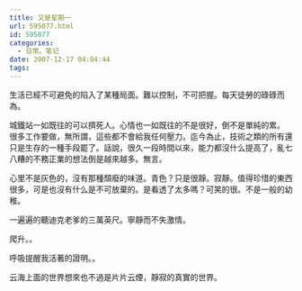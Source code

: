 ```yaml
---
title: 又是星期一
url: 595077.html
id: 595077
categories:
  - 日常。笔记
date: 2007-12-17 04:04:44
tags:
---
```


生活已經不可避免的陷入了某種局面。難以控制，不可把握。每天徒勞的碌碌而為。

城鐵站一如既往的可以擠死人。心情也一如既往的不是很好，倒不是單純的累。 很多工作要做，無所謂，這些都不會給我任何壓力。迄今為止，技術之類的所有還只是生存的一種手段罷了。話說，很久一段時間以來，能力都沒什么提高了，亂七八糟的不務正業的想法倒是越來越多。無言。

心里不是灰色的，沒有那種頹廢的味道。青色？只是很靜。寂靜。值得珍惜的東西很多，可是也沒有什么是不可放棄的。是看透了太多嗎？可笑的很。不是一般的幼稚。

一遍遍的聽迪克老爹的三萬英尺。寧靜而不失激情。

爬升。。

呼吸提醒我活著的證明。。

云海上面的世界想來也不過是片片云煙，靜寂的真實的世界。